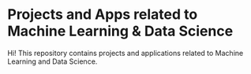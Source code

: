 # Projects and Apps related to Machine Learning & Data Science
Hi! This repository contains projects and applications related to Machine Learning and Data Science.
